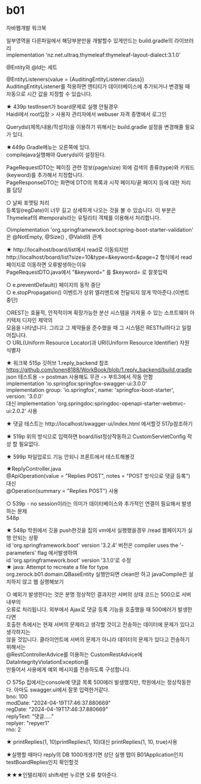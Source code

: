 # b01
자바웹개발 워크북


일부영역을 다른파일에서 해당부분만을 개발할수 있게만드는 build.gradle의 라이브러리<br>
    implementation 'nz.net.ultraq.thymeleaf:thymeleaf-layout-dialect:3.1.0'<br>

@Entity와 @Id는 세트<br>


@EntityListeners(value = {AuditingEntityListener.class})<br>
AuditingEntityListener를 적용하면 엔티티가 데이터베이스에 추가되거나 변경될 때 자동으로 시간 값을 지정할 수 있습니다.<br>


★ 439p testInsert가 board문제로 실행 안될경우<br>
Haidi에서 root입장 > 사용자 관리자에서 webuser 자격 증명에서 로그인<br>

Querydsl(제목/내용/작성자)을 이용하기 위해서는 build.gradle 설정을 변경해줄 필요가 있다.<br>

★449p Gradle메뉴는 오른쪽에 있다. <br>
compilejava실행해야 Querydsl이 설정된다.<br>

PageRequestDTO는 페이징 관련 정보(page/size) 외에 검색의 종류(type)와 키워드(keyword)를 추가해서 지정합니다.<br>
PageResponseDTO는 화면에 DTO의 목록과 시작 페이지/끝 페이지 등에 대한 처리를 담당<br>

○ 날짜 포맷팅 처리<br>
등록일(regDate)이 너무 길고 상세하게 나오는 것을 볼 수 있습니다. 이 부분은 Thymeleaf의 #temporals라는 유틸리티
객체를 이용해서 처리합니다.<br>

○implementation 'org.springframework.boot:spring-boot-starter-validation' 은 @NotEmpty, @Size() , @Valid와 관계<br>

★ http://localhost/board/list에서 read로 이동되지만<br>
http://localhost/board/list?size=10&type=&keyword=&page=2 형식에서 read페이지로 이동하면 오류발생하는이유<br>
PageRequestDTO.java에서 "&keyword=" 를 $keyword= 로 잘못입력<br>

○ e.preventDefault() 페이지의 동작 중단<br>
○ e.stopPropagation() 이벤트가 상위 엘리멘트에 전달되지 않게 막아준다.(이벤트 중단)<br>

○REST는 효율적, 안적적이며 확장가능한 분산 시스템을 가져올 수 있는 소프트웨어 아키텍처 디자인 제약의<br>
모음을 나타냅니다. 그리고 그 제약들을 준수했을 때 그 시스템은 RESTful하다고 일컬어집니다.<br>
○ URL(Uniform Resource Locator)과 URI(Uniform Resource Identifier) 자원 식별자<br>

★ 워크북 515p 깃허브 1.reply_backend 참조 https://github.com/lonen8188/WorkBook/blob/1.reply_backend/build.gradle<br>
 json 테스트용 -> postman 사용해도 무관 -> 부트3에서 작동 안함<br>
implementation 'io.springfox:springfox-swagger-ui:3.0.0'<br>
implementation group: 'io.springfox', name: 'springfox-boot-starter', version: '3.0.0'<br>
대신 implementation 'org.springdoc:springdoc-openapi-starter-webmvc-ui:2.0.2' 사용<br>

★ 댓글 테스트는 http://localhost/swagger-ui/index.html 에서할것 517p참조하기

★ 519p 위의 방식으로 입력하면 board/list정상작동하고 CustomServletConfig 작성 할 필요없다.<br>

★ 599p 파일업로드 기능 안되니 프론트에서 테스트해볼것<br>

★ReplyController.java<br>
@ApiOperation(value = "Replies POST", notes = "POST 방식으로 댓글 등록") 대신<br>
 @Operation(summary = "Replies POST") 사용<br>

○ 539p - no session이라는 의미가 데이터베이스와 추가적인 연결이 필요해서 발생하는 문제<br>
548p<br>

★ 548p 학원에서 깃을 push한것을 집의 vm에서 실행했을경우 /read 웹페이지가 실행 안되는 상황<br>
id 'org.springframework.boot' version '3.2.4' 버전은 compiler uses the '-parameters' flag 에서발생하여<br>
    id 'org.springframework.boot' version '3.1.0'로 수정<br>
★ java: Attempt to recreate a file for type org.zerock.b01.domain.QBaseEntity 실행안되면 clean만 하고 javaCompile은
설치하지 않고 웹 실행해보기<br>

○ 예외가 발생한다는 것은 분명 정상적인 결과지만 서버의 상태 코드는 500으로 서버 내부의<br>
오류로 처리됩니다. 외부에서 Ajax로 댓글 등록 기능을 호출했을 때 500에러가 발생한다면<br>
호출한 측에서는 현재 서버의 문제라고 생각할 것이고 전송하는 데이터에 문제가 있다고 생각하지는<br>
않을 것입니다.
클라이언트에 서버의 문제가 아니라 데이터의 문제가 있다고 전송하기 위해서는<br>
@RestControllerAdvice를 이용하는  CustomRestAdvice에 DataIntegrityViolationException를<br>
만들어서 사용에게 예외 메시지를 전송하도록 구성합니다.<br>



○ 575p 집에서는console에 댓글 목록 500에러 발생했지만, 학원에서는 정상작동한다. 아마도 swagger.ui에서 잘못 입력한거같다.<br>
bno: 100<br>
modDate: "2024-04-19T17:46:37.880669"<br>
regDate: "2024-04-19T17:46:37.880669"<br>
replyText: "댓글....."<br>
replyer: "repyer1"<br>
rno: 2<br>

★ printReplies(1, 10)printReplies(1, 10)대신  printReplies(1, 10, true)사용<br>

★실행할 때마다 reply의 DB 1000개생기면 상단 실행 탭이 B01Application인지 testBoardReplies인지 확인할것<br>

★★★인텔리제이 shift세번 누르면 오류 찾아준다.<br>
